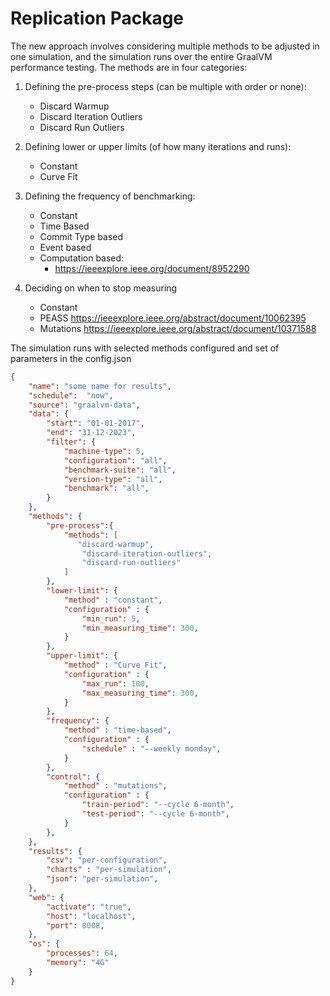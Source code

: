 # Replication Package

The new approach involves considering multiple methods to be adjusted in one simulation, and the simulation runs over the entire GraalVM performance testing. 
The methods are in four categories:

1. Defining the pre-process steps (can be multiple with order or none):
    - Discard Warmup
    - Discard Iteration Outliers
    - Discard Run Outliers

1. Defining lower or upper limits (of how many iterations and runs):
    - Constant 
    - Curve Fit

1. Defining the frequency of benchmarking:
    - Constant 
    - Time Based
    - Commit Type based
    - Event based
    - Computation based:
        - https://ieeexplore.ieee.org/document/8952290


1. Deciding on when to stop measuring
    - Constant 
    - PEASS https://ieeexplore.ieee.org/abstract/document/10062395
    - Mutations https://ieeexplore.ieee.org/abstract/document/10371588


The simulation runs with selected methods configured and set of parameters in the config.json

```json
{
    "name": "some name for results",
    "schedule":  "now",
    "source": "graalvm-data",
    "data": {
        "start": "01-01-2017",
        "end": "31-12-2023",
        "filter": {
            "machine-type": 5,
            "configuration": "all",
            "benchmark-suite": "all",
            "version-type": "all",
            "benchmark": "all",
        }
    },
    "methods": {
        "pre-process":{
            "methods": [
               "discard-warmup",
                "discard-iteration-outliers",
                "discard-run-outliers"
            ]
        },
        "lower-limit": {
            "method" : "constant",
            "configuration" : {
                "min_run": 5,
                "min_measuring_time": 300,
            }
        },
        "upper-limit": {
            "method" : "Curve Fit",
            "configuration" : {
                "max_run": 100,
                "max_measuring_time": 300,
            }
        },
        "frequency": {
            "method" : "time-based",
            "configuration" : {
                "schedule" : "--weekly monday",
            }
        },
        "control": {
            "method" : "mutations",
            "configuration" : {
                "train-period": "--cycle 6-month",
                "test-period": "--cycle 6-month",
            }
        },
    },
    "results": {
        "csv": "per-configuration",
        "charts" : "per-simulation",
        "json": "per-simulation",
    },
    "web": {
        "activate": "true",
        "host": "localhost",
        "port": 8008,        
    },
    "os": {
        "processes": 64,
        "memory": "4G" 
    }
}
```
